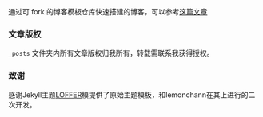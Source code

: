 通过可 fork 的博客模板仓库快速搭建的博客，可以参考[这篇文章]( https://lemonchann.github.io/create_blog_with_github_pages/ )
### 文章版权

`_posts` 文件夹内所有文章版权归我所有，转载需联系我获得授权。

### 致谢

感谢Jekyll主题[LOFFER](https://fromendworld.github.io/LOFFER/)模提供了原始主题模板，和lemonchann在其上进行的二次开发。

